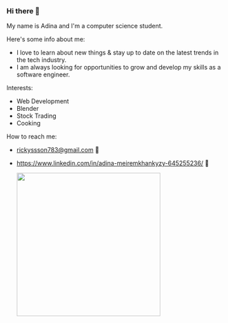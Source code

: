 ### Hi there 👋
My name is Adina and I'm a computer science student. 

Here's some info about me:
- I love to learn about new things & stay up to date on the latest trends in the tech industry.
- I am always looking for opportunities to grow and develop my skills as a software engineer.

Interests:
- Web Development
- Blender
- Stock Trading
- Cooking

How to reach me:
- rickyssson783@gmail.com 🚀
- https://www.linkedin.com/in/adina-meiremkhankyzy-645255236/ 🚀


  <div style="display: flex;">
    <td valign="top"><img width="333px"  src="https://github-readme-stats.vercel.app/api/top-langs/?username=jecraftx&layout=compact&show_icons=true&title_color=blue&icon_color=blue&text_color=blue&bg_color=white"/></td>
  </div>

